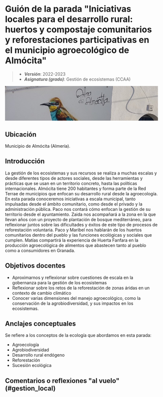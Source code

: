 # Guión de la parada "Iniciativas locales para el desarrollo rural: huertos y compostaje comunitarios y reforestaciones participativas en el municipio agroecológico de Almócita"


> + **_Versión_**: 2022-2023
> + **_Asignatura (grado)_**: Gestión de ecosistemas (CCAA)

![portada](https://raw.githubusercontent.com/aprendiendo-cosas/C_geslocal_gesteco/main/images/almocita.jpg) 

## Ubicación

Municipio de Almócita (Almería).

## Introducción

La gestión de los ecosistemas y sus recursos se realiza a muchas escalas y desde diferentes tipos de actores sociales, desde las herramientas y prácticas que se usan en un territorio concreto, hasta las políticas internacionales. Almócita tiene 200 habitantes y forma parte de la Red Terrae de municipios que enfocan su desarrollo rural desde la agroecología. En esta parada conoceremos iniciativas a escala municipal, tanto impulsadas desde el ámbito comunitario, como desde el privado y la administración pública. Paco nos contará cómo enfocan la gestión de su territorio desde el ayuntamiento. Zaida nos acompañará a la zona en la que llevan años con un proyecto de plantación de bosque mediterráneo, para reflexionar juntos sobre las dificultades y éxitos de este tipo de procesos de reforestación voluntaria. Paco y Maribel nos hablarán de los huertos comunitarios dentro del pueblo y las funciones ecológicas y sociales que cumplen. Matías compartirá la experiencia de Huerta Fanfara en la producción agroecológica de alimentos que abastecen tanto al pueblo como a consumidores en Granada.




## Objetivos docentes
+ Aproximarnos y reflexionar sobre cuestiones de escala en la gobernanza para la gestión de los ecosistemas
+ Reflexionar sobre los retos de la reforestación de zonas áridas en un contexto de cambio climático
+ Conocer varias dimensiones del manejo agroecológico, como la conservación de la agrobiodiversidad, y sus impactos en los ecosistemas.

## Anclajes conceptuales

Se refiere a los conceptos de la ecología que abordamos en esta parada:

- Agroecología
- Agrobiodiversidad
- Desarrollo rural endógeno
- Reforestación
- Sucesión ecológica



## Comentarios o reflexiones "al vuelo" (#gestion_local)



